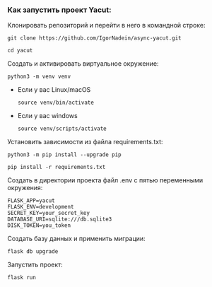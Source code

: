 ### Как запустить проект Yacut:

Клонировать репозиторий и перейти в него в командной строке:

```
git clone https://github.com/IgorNadein/async-yacut.git
```

```
cd yacut
```

Cоздать и активировать виртуальное окружение:

```
python3 -m venv venv
```

* Если у вас Linux/macOS

    ```
    source venv/bin/activate
    ```

* Если у вас windows

    ```
    source venv/scripts/activate
    ```

Установить зависимости из файла requirements.txt:

```
python3 -m pip install --upgrade pip
```

```
pip install -r requirements.txt
```

Создать в директории проекта файл .env с пятью переменными окружения:

```
FLASK_APP=yacut
FLASK_ENV=development
SECRET_KEY=your_secret_key
DATABASE_URI=sqlite:///db.sqlite3
DISK_TOKEN=you_token
```

Создать базу данных и применить миграции:

```
flask db upgrade
```

Запустить проект:

```
flask run
```
